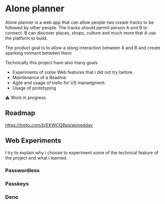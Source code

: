 
# Alone planner

Alone planner is a web app that can allow people two create tracks to be followed by other people.
The tracks should permit person A and B to connect. B can discover places, shops, culture and much more that A use the platform to build.

The product goal is to allow a stong interaction between A and B and create sparking moment between them.

Technically this project have also many goals
- Experiments of some Web features that i did not try before.
- Maintenance of a Readme.
- Agile and usage of trello for US manadgment.
- Usage of prototyping

⚠️ Work in progress
## Roadmap

 https://trello.com/b/EKWCQ8sq/alonedday


## Web Experiments

I try to explain why i choose to experiment some of the technical feature of the project and what i learned.

### Passwordless

### Passkeys

### Deno
